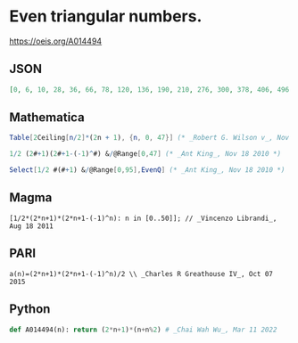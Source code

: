 # Even triangular numbers\.
https://oeis.org/A014494
## JSON
```JSON
[0, 6, 10, 28, 36, 66, 78, 120, 136, 190, 210, 276, 300, 378, 406, 496, 528, 630, 666, 780, 820, 946, 990, 1128, 1176, 1326, 1378, 1540, 1596, 1770, 1830, 2016, 2080, 2278, 2346, 2556, 2628, 2850, 2926, 3160, 3240, 3486, 3570, 3828, 3916, 4186, 4278, 4560]
```
## Mathematica
```Mathematica
Table[2Ceiling[n/2]*(2n + 1), {n, 0, 47}] (* _Robert G. Wilson v_, Nov 05 2004 *)
```
```Mathematica
1/2 (2#+1)(2#+1-(-1)^#) &/@Range[0,47] (* _Ant King_, Nov 18 2010 *)
```
```Mathematica
Select[1/2 #(#+1) &/@Range[0,95],EvenQ] (* _Ant King_, Nov 18 2010 *)
```
## Magma
```Magma
[1/2*(2*n+1)*(2*n+1-(-1)^n): n in [0..50]]; // _Vincenzo Librandi_, Aug 18 2011
```
## PARI
```PARI
a(n)=(2*n+1)*(2*n+1-(-1)^n)/2 \\ _Charles R Greathouse IV_, Oct 07 2015
```
## Python
```Python
def A014494(n): return (2*n+1)*(n+n%2) # _Chai Wah Wu_, Mar 11 2022
```
